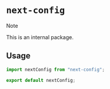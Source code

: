 # `next-config`

> [!NOTE]
> This is an internal package.

## Usage

```javascript
import nextConfig from "next-config";

export default nextConfig;
```

